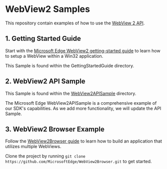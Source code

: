# WebView2 Samples

This repository contain examples of how to use the [WebView 2 API](https://docs.microsoft.com/en-us/microsoft-edge/hosting/webview2). 

## 1. Getting Started Guide

Start with the [Microsoft Edge WebView2 getting-started guide](https://docs.microsoft.com/en-us/microsoft-edge/hosting/webview2/gettingstarted) to learn how to setup a WebView within a Win32 application.

This Sample is found within the GettingStartedGuide directory.

## 2. WebView2 API Sample

This Sample is found within the [WebView2APISample](WebView2APISample) directory.

The Microsoft Edge WebView2APISample is a comprehensive example of our SDK's capabilities. As we add more functionality, we will update the API Sample.

## 3. WebView2 Browser Example

Follow the [WebView2Browser guide](https://github.com/MicrosoftEdge/WebView2Browser) to learn how to build an application that utilizes multiple WebViews.

Clone the project by running `git clone https://github.com/MicrosoftEdge/WebView2Browser.git` to get started.

